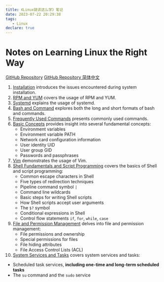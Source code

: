 ```yaml
---
title: 《Linux就该这么学》笔记
date: 2023-07-22 20:29:38
tags:
   - Linux
declare: true
---
```

# Notes on Learning Linux the Right Way

[GitHub Repository](https://github.com/Corner430/Notes-on-Learning-Linux-the-Right-Way)
[GitHub Repository 简体中文](https://github.com/Corner430/Notes-on-Learning-Linux-the-Right-Way/blob/main/README_cn.md)<!--more-->

1. [Installation](https://github.com/Corner430/Notes-on-Learning-Linux-the-Right-Way/blob/main/1.installation.md) introduces the issues encountered during system installation.
2. [RPM and YUM](https://github.com/Corner430/Notes-on-Learning-Linux-the-Right-Way/blob/main/2.RPM_and_YUM.md) covers the usage of RPM and YUM.
3. [Systemd](https://github.com/Corner430/Notes-on-Learning-Linux-the-Right-Way/blob/main/3.systemd.md) explains the usage of systemd.
4. [Bash and Command](https://github.com/Corner430/Notes-on-Learning-Linux-the-Right-Way/blob/main/4.bash_and_command.md) explores both the long and short formats of bash and commands.
5. [Frequently Used Commands](https://github.com/Corner430/Notes-on-Learning-Linux-the-Right-Way/blob/main/5.frequently_command.md) presents commonly used commands.
6. [Basic Concepts](https://github.com/Corner430/Notes-on-Learning-Linux-the-Right-Way/blob/main/6.basic_concept.md) provides insight into several fundamental concepts:
   - Environment variables
   - Environment variable PATH
   - Network card configuration information
   - User identity UID
   - User group GID
   - Passwords and passphrases
7. [Vim](https://github.com/Corner430/Notes-on-Learning-Linux-the-Right-Way/blob/main/7.vim.md) demonstrates the usage of Vim.
8. [Shell Fundamentals and Script Programming](https://github.com/Corner430/Notes-on-Learning-Linux-the-Right-Way/blob/main/8.Shell_Fundamentals_and_Script_Programming.md) covers the basics of Shell and script programming:
   - Common escape characters in Shell
   - Five types of redirection techniques
   - Pipeline command symbol `|`
   - Command line wildcards
   - Basic steps for writing Shell scripts
   - How Shell scripts accept user arguments
   - The `$?` symbol
   - Conditional expressions in Shell
   - Control flow statements `if`, `for`, `while`, `case`
9. [File and Permission Management](https://github.com/Corner430/Notes-on-Learning-Linux-the-Right-Way/blob/main/9.File_and_Permission_Management.md) delves into file and permission management:
   - File permissions and ownership
   - Special permissions for files
   - File hiding attributes
   - File Access Control Lists (ACL)
10. [System Services and Tasks](https://github.com/Corner430/Notes-on-Learning-Linux-the-Right-Way/blob/main/10.System_Services_and_Tasks.md) covers system services and tasks:
   - Scheduled task services, **including one-time and long-term scheduled tasks**
   - The `su` command and the `sudo` service
